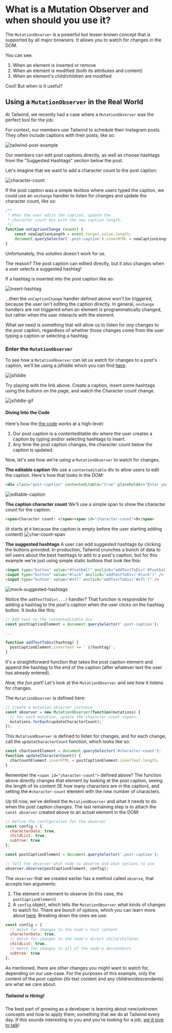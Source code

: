 # What is a Mutation Observer and when should you use it?

The `MutationObserver` is a powerful but lesser-known concept that is supported by all major browsers. It allows you to watch for changes in the DOM.

You can see:
1. When an element is inserted or remove
2. When an element is modified (both its attributes and content)
3. When an element's child/children are modified

Cool! But when is it useful?

## Using a `MutationObserver` in the Real World

At Tailwind, we recently had a case where a `MutationObserver` was the perfect tool for the job.

For context, our members use Tailwind to schedule their Instagram posts. They often include captions with their posts, like so:

![tailwind-post-example][luck]

Our members can edit post captions directly, as well as choose hashtags from the "Suggested Hashtags" section below the post.

Let's imagine that we want to add a character count to the post caption:

![character-count][fake-char-count]

If the post caption was a simple textbox where users typed the caption, we could use an `onchange` handler to listen for changes and update the character count, like so:
```js
/**
 * When the user edits the caption, update the
 * character count box with the new caption length.
 */
function onCaptionChange (event) {
    const newCaptionLength = event.target.value.length;
    document.querySelector('.post-caption').innerHTML = newCaptionLength;
}
```

Unfortunately, this solution doesn't work for us.

The reason? The post caption can edited directly, but it also changes when a user selects a suggested hashtag!

If a hashtag is inserted into the post caption like so:

![insert-hashtag][insert-hashtag]

...then the `onCaptionChange` handler defined above won't be triggered, because the user isn't editing the caption directly. In general, `onchange` handlers are not triggered when an element is programmatically changed, but rather when the user interacts with the element.

What we need is something that will allow us to listen for *any* changes to the post caption, regardless of whether those changes come from the user typing a caption or selecting a hashtag.

### Enter the `MutationObserver`

To see how a `MutationObserver` can let us watch for changes to a post's caption, we'll be using a jsfiddle which you can find [here](https://jsfiddle.net/Ly03mbs1/5/).

![jsfiddle][jsfiddle]

Try playing with the link above. Create a caption, insert some hashtags using the buttons on the page, and watch the Character count change.

![jsfiddle-gif][jsfiddle-gif]

#### Diving Into the Code

Here's how the [the code](https://jsfiddle.net/Ly03mbs1/5/) works at a high-level:
1. Our post caption is a contenteditable div where the user creates a caption by typing and/or selecting hashtags to insert.
2. Any time the post caption changes, the character count below the caption is updated.

Now, let's see how we're using a `MutationObserver` to watch for changes.

**The editable caption**
We use a `contenteditable` div to allow users to edit the caption. Here's how that looks in the DOM:
```html
<div class="post-caption" contenteditable="true" placeholder="Enter your caption here..."></div>
```
![editable-caption][editable-caption]

**The caption character count**
We'll use a simple span to show the character count for the caption:
```html
<span>Character count: </span><span id="character-count">0</span>
```
(it starts at `0` because the caption is empty before the user starting adding content)
![char-count-span][char-count-span]

**The suggested hashtags**
A user can add suggested hashtags by clicking the buttons provided. In production, Tailwind crunches a bunch of data to tell users about the best hashtags to add to a post's caption, but for this example we're just using simple static buttons that look like this:
```html
<input type="button" value="#football" onclick="addTextToDiv('#football')" />
<input type="button" value="#luck" onclick="addTextToDiv('#luck')" />
<input type="button" value="#nfl" onclick="addTextToDiv('#nfl')" />
```
![mock-suggested-hashtags][mock-suggested-hashtags]

Notice the `addTextToDiv(...)` handler? That function is responsible for adding a hashtag to the post's caption when the user clicks on the hashtag button. It looks like this:

```js
// Add text to the contenteditable div
const postCaptionElement = document.querySelector('.post-caption');

...

function addTextToDiv(hashtag) {
  postCaptionElement.innerText += ` ${hashtag}`;
}
```

It's a straightforward function that takes the post caption element and append the hashtag to the end of the caption (after whatever text the user has already entered).

*Now, the fun part!*
Let's look at the `MutationObserver` and see how it listens for changes.

The `MutationObserver` is defined here:
```js
// Create a mutation observer instance
const observer = new MutationObserver(function(mutations) {
  // For each mutation, update the character count <span>:
  mutations.forEach(updateCharacterCount);
});
```
This `MutationObserver` is defined to listen for changes, and for each change, call the `updateCharacterCount` function, which looks like so:
```js
const charCountElement = document.querySelector('#character-count');
function updateCharacterCount() {
  charCountElement.innerHTML = postCaptionElement.innerText.length;
}
```
Remember the `<span id="character-count">` defined above? The function above directly changes that element by looking at the post caption, seeing the length of its content (IE how many characters are in the caption), and setting the `#character-count` element with the new number of characters.

Up till now, we've defined the `MutationObserver` and what it needs to do when the post caption changes. The last remaining step is to attach the `const observer` created above to an actual element in the DOM:

```js
// Define the configuration for the observer
const config = {
  characterData: true,
  childList: true,
  subtree: true
};

const postCaptionElement = document.querySelector('.post-caption');

// Tell the observer what node to observe and what options to use
observer.observe(postCaptionElement, config);
```

The `observer` that we created earlier has a method called `observe`, that accepts two arguments:
1. The element or element to observe (in this case, the `postCaptionElement`)
2. A `config` object, which tells the `MutationObserver` what kinds of changes to watch for. There are bunch of options, which you can learn more about [here](https://javascript.info/mutation-observer). Breaking down the ones we use:

```js
const config = {
  // Watch for changes to the node's text content
  characterData: true,
  // Watch for changes to the node's direct child/children
  childList: true,
  // Watch for changes to all of the node's descendants
  subtree: true
};
```

As mentioned, there are other changes you might want to watch for, depending on our use-case. For the purposes of this example, only the content of the post caption (its text content and any children/descendants) are what we care about.

##### Tailwind is Hiring!

The best part of growing as a developer is learning about new/unknown concepts and how to apply them; something that we do at Tailwind every day. If this sounds interesting to you and you're looking for a job, [we'd love to talk](https://www.tailwindapp.com/careers)!

[luck]: https://user-images.githubusercontent.com/708562/60361012-17d80080-99ab-11e9-921c-7faec867fc81.png
[fake-char-count]: https://user-images.githubusercontent.com/708562/60361011-17d80080-99ab-11e9-9236-9c729b274faa.png
[insert-hashtag]: https://user-images.githubusercontent.com/708562/60361009-17d80080-99ab-11e9-86d2-370cff93ceb9.gif
[jsfiddle]: https://user-images.githubusercontent.com/708562/60361008-173f6a00-99ab-11e9-848c-5918bf44c6b4.png
[jsfiddle-gif]: https://user-images.githubusercontent.com/708562/60361007-173f6a00-99ab-11e9-9203-238845c08fce.gif
[editable-caption]: https://user-images.githubusercontent.com/708562/60359432-055bc800-99a7-11e9-9b3b-b87c4c3ae131.png
[char-count-span]: https://user-images.githubusercontent.com/708562/60359582-6be0e600-99a7-11e9-8e55-1df15699acc0.png
[mock-suggested-hashtags]: https://user-images.githubusercontent.com/708562/60359683-be220700-99a7-11e9-9f31-36e2296e901a.png
